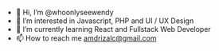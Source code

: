 - 👋 Hi, I’m @whoonlyseewendy
- 👀 I’m interested in Javascript, PHP and UI / UX Design
- 🌱 I’m currently learning React and Fullstack Web Developer
- 📫 How to reach me amdrizalc@gmail.com

<!---
whoonlyseewendy/whoonlyseewendy is a ✨ special ✨ repository because its `README.md` (this file) appears on your GitHub profile.
You can click the Preview link to take a look at your changes.
--->
